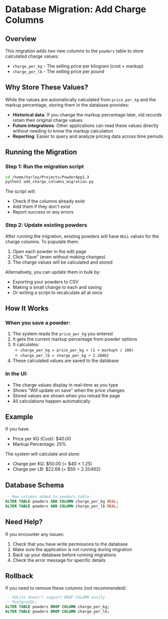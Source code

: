 # Database Migration: Add Charge Columns

## Overview
This migration adds two new columns to the `powders` table to store calculated charge values:
- `charge_per_kg` - The selling price per kilogram (cost + markup)
- `charge_per_lb` - The selling price per pound

## Why Store These Values?
While the values are automatically calculated from `price_per_kg` and the markup percentage, storing them in the database provides:
- **Historical data**: If you change the markup percentage later, old records retain their original charge values
- **Future integrations**: Other applications can read these values directly without needing to know the markup calculation
- **Reporting**: Easier to query and analyze pricing data across time periods

## Running the Migration

### Step 1: Run the migration script
```bash
cd /home/harley/Projects/PowderApp1.3
python3 add_charge_columns_migration.py
```

The script will:
- Check if the columns already exist
- Add them if they don't exist
- Report success or any errors

### Step 2: Update existing powders
After running the migration, existing powders will have `NULL` values for the charge columns. To populate them:
1. Open each powder in the edit page
2. Click "Save" (even without making changes)
3. The charge values will be calculated and stored

Alternatively, you can update them in bulk by:
- Exporting your powders to CSV
- Making a small change to each and saving
- Or writing a script to recalculate all at once

## How It Works

### When you save a powder:
1. The system reads the `price_per_kg` you entered
2. It gets the current markup percentage from powder options
3. It calculates:
   - `charge_per_kg = price_per_kg × (1 + markup% / 100)`
   - `charge_per_lb = charge_per_kg ÷ 2.20462`
4. These calculated values are saved to the database

### In the UI:
- The charge values display in real-time as you type
- Shows "Will update on save" when the price changes
- Stored values are shown when you reload the page
- All calculations happen automatically

## Example
If you have:
- Price per KG (Cost): $40.00
- Markup Percentage: 25%

The system will calculate and store:
- Charge per KG: $50.00 (= $40 × 1.25)
- Charge per LB: $22.68 (= $50 ÷ 2.20462)

## Database Schema
```sql
-- New columns added to powders table:
ALTER TABLE powders ADD COLUMN charge_per_kg REAL;
ALTER TABLE powders ADD COLUMN charge_per_lb REAL;
```

## Need Help?
If you encounter any issues:
1. Check that you have write permissions to the database
2. Make sure the application is not running during migration
3. Back up your database before running migrations
4. Check the error message for specific details

## Rollback
If you need to remove these columns (not recommended):
```sql
-- SQLite doesn't support DROP COLUMN easily
-- PostgreSQL:
ALTER TABLE powders DROP COLUMN charge_per_kg;
ALTER TABLE powders DROP COLUMN charge_per_lb;
```

